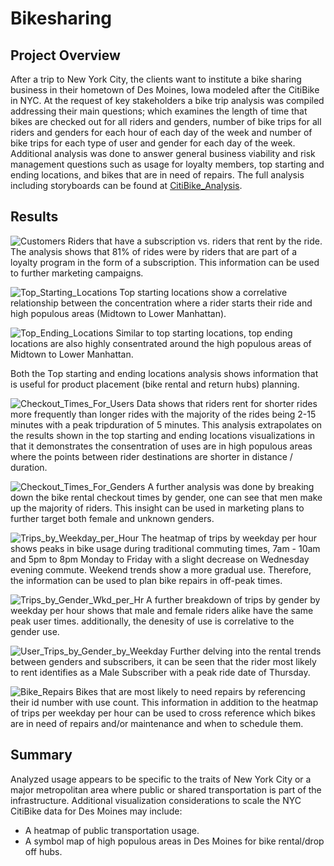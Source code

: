 # Bikesharing

## Project Overview 
After a trip to New York City, the clients want to institute a bike sharing business in their hometown of Des Moines, Iowa modeled after the CitiBike in NYC. At the request of key stakeholders a bike trip analysis was compiled addressing their main questions; which examines the length of time that bikes are checked out for all riders and genders, number of bike trips for all riders and genders for each hour of each day of the week and number of bike trips for each type of user and gender for each day of the week. 
Additional analysis was done to answer general business viability and risk management questions such as usage for loyalty members, top starting and ending locations, and bikes that are in need of repairs. 
The full analysis including storyboards can be found at [CitiBike_Analysis](https://public.tableau.com/app/profile/aimee.decoste/viz/CitiBike_Analysis_16520481624210/CitibikeAnalysis).


## Results
![Customers](https://github.com/adecoste2/bikesharing/blob/main/Images/Customers.png?raw=true)
Riders that have a subscription vs. riders that rent by the ride. The analysis shows that 81% of rides were by riders that are part of a loyalty program in the form of a subscription. This information can be used to further marketing campaigns. 


![Top_Starting_Locations](https://github.com/adecoste2/bikesharing/blob/main/Images/Top_Starting_Locations.png?raw=true)
Top starting locations show a correlative relationship between the concentration where a rider starts their ride and high populous areas (Midtown to Lower Manhattan). 


![Top_Ending_Locations](https://github.com/adecoste2/bikesharing/blob/main/Images/Top_Ending_Locations.png?raw=true)
Similar to top starting locations, top ending locations are also highly consentrated around the high populous areas of Midtown to Lower Manhattan. 

Both the Top starting and ending locations analysis shows information that is useful for product placement (bike rental and return hubs) planning. 

![Checkout_Times_For_Users](https://github.com/adecoste2/bikesharing/blob/main/Images/Checkout_Times_For_Users.png?raw=true)
Data shows that riders rent for shorter rides more frequently than longer rides with the majority of the rides being  2-15 minutes with a peak tripduration of 5 minutes. This analysis extrapolates on the results shown in the top starting and ending locations visualizations in that it demonstrates the consentration of uses are in high populous areas where the points between rider destinations are shorter in distance / duration. 

![Checkout_Times_For_Genders](https://github.com/adecoste2/bikesharing/blob/main/Images/Checkout_Times_For_Genders.png?raw=true)
A further analysis was done by breaking down the bike rental checkout times by gender, one can see that men make up the majority of riders. This insight can be used in marketing plans to further target both female and unknown genders.  

![Trips_by_Weekday_per_Hour](https://github.com/adecoste2/bikesharing/blob/main/Images/Trips_by_Weekday_per_Hour.png?raw=true)
The heatmap of trips by weekday per hour shows peaks in bike usage during traditional commuting times, 7am - 10am and  5pm to 8pm Monday to Friday with a slight decrease on Wednesday evening commute. Weekend trends show a more gradual use. Therefore, the information can be used to plan bike repairs in off-peak times. 

![Trips_by_Gender_Wkd_per_Hr](https://github.com/adecoste2/bikesharing/blob/main/Images/Trips_by_Gender_Wkd_per_Hr.png?raw=true)
A further breakdown of trips by gender by weekday per hour shows that male and female riders alike have the same peak user times. additionally, the denesity of use is  correlative to the gender use. 

![User_Trips_by_Gender_by_Weekday](https://github.com/adecoste2/bikesharing/blob/main/Images/User_Trips_by_Gender_by_Weekday.png?raw=true)
Further delving into the rental trends between genders and subscribers, it can be seen that the rider most likely to rent identifies as a Male Subscriber with a peak ride date of Thursday.  

![Bike_Repairs](https://github.com/adecoste2/bikesharing/blob/main/Images/Bike_Repairs.png?raw=true)
Bikes that are most likely to need repairs by referencing their id number with use count. This information in addition to the heatmap of trips per weekday per hour can be used to cross reference which bikes are in need of repairs and/or maintenance and when to schedule them. 


## Summary
Analyzed usage appears to be specific to the traits of New York City or a major metropolitan area where public or shared transportation is part of the infrastructure. 
Additional visualization considerations to scale the NYC CitiBike data for Des Moines may include:

* A heatmap of public transportation usage.
* A symbol map of high populous areas in Des Moines for bike rental/drop off hubs. 
